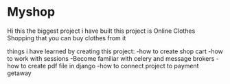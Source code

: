 # Myshop

Hi this the biggest project i have built 
this project is Online Clothes Shopping that you can buy clothes from it

things i have learned by creating this project:
-how to create shop cart
-how to work with sessions
-Become familiar with celery and message brokers
-how to create pdf file in django
-how to connect project to payment getaway
